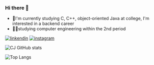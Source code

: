 ### Hi there 👋

- 🌱I'm currently studying C, C++, object-oriented Java at college, I'm interested in a backend career
- 🧑‍🎓studying computer engineering within the 2nd period

  
[![linkendin](https://img.shields.io/badge/LinkedIn-0077B5?style=for-the-badge&logo=linkedin&logoColor=white)](https://www.linkedin.com/in/cremilson-pereira-nunes-junior-a8921b267)
[![instagram](https://img.shields.io/badge/Instagram-E4405F?style=for-the-badge&logo=instagram&logoColor=white)](https://www.instagram.com/cremilson_jr/)



![CJ GitHub stats](https://github-readme-stats.vercel.app/api?username=crezin&show_icons=true&theme=dark)

![Top Langs](https://github-readme-stats.vercel.app/api/top-langs/?username=crezin&size_weight=0.5&count_weight=0.5&theme=dark)
